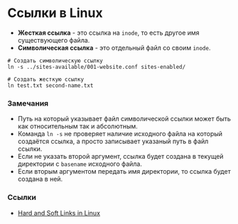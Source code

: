 # Ссылки в Linux

- **Жесткая ссылка** - это ссылка на `inode`, то есть другое имя существующего файла.
- **Символическая ссылка** - это отдельный файл со своим `inode`.

```shell
# Создать символическую ссылку
ln -s ../sites-available/001-website.conf sites-enabled/

# Создать жесткую ссылку
ln test.txt second-name.txt
```
### Замечания
- Путь на который указывает файл символической ссылки может быть как относительным так и абсолютным.
- Команда `ln -s` не проверяет наличие исходного файла на который создаётся ссылка, а просто записывает указаный путь в файл ссылки.
- Если не указать второй аргумент, ссылка будет создана в текущей директории с `basename` исходного файла.
- Если вторым аргументом передать имя директории, то ссылка будет создана в ней.

### Ссылки
 - [Hard and Soft Links in Linux](https://www.youtube.com/watch?v=kYonC93SvpE)
